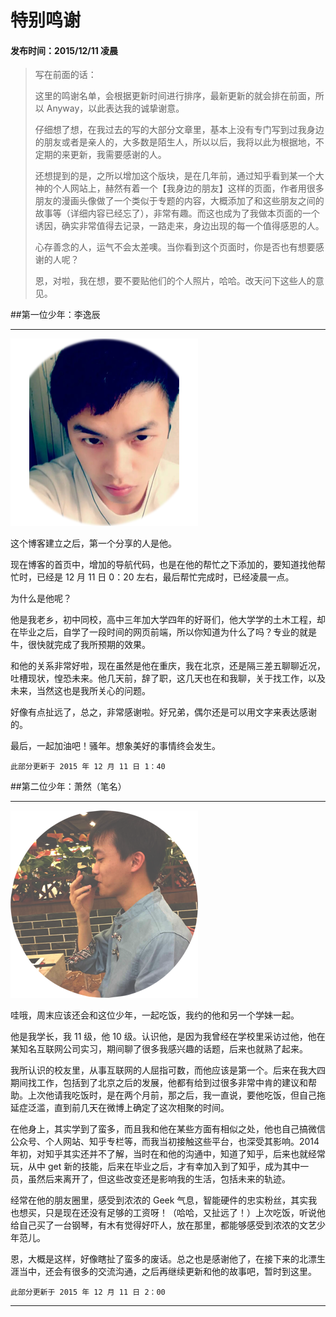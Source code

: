 特别鸣谢 
===

#### 发布时间：2015/12/11 凌晨


>写在前面的话：
>
> 这里的鸣谢名单，会根据更新时间进行排序，最新更新的就会排在前面，所以 Anyway，以此表达我的诚挚谢意。
> 
> 仔细想了想，在我过去的写的大部分文章里，基本上没有专门写到过我身边的朋友或者是亲人的，大多数是陌生人，所以以后，我将以此为根据地，不定期的来更新，我需要感谢的人。
> 
> 还想提到的是，之所以增加这个版块，是在几年前，通过知乎看到某一个大神的个人网站上，赫然有着一个【我身边的朋友】这样的页面，作者用很多朋友的漫画头像做了一个类似于专题的内容，大概添加了和这些朋友之间的故事等（详细内容已经忘了），非常有趣。而这也成为了我做本页面的一个诱因，确实非常值得去记录，一路走来，身边出现的每一个值得感恩的人。
> 
> 心存善念的人，运气不会太差噢。当你看到这个页面时，你是否也有想要感谢的人呢？
> 
> 恩，对啦，我在想，要不要贴他们的个人照片，哈哈。改天问下这些人的意见。



##第一位少年：李逸辰

----------

![houxiao](imgs/thanks/liyicheng.png)


这个博客建立之后，第一个分享的人是他。

现在博客的首页中，增加的导航代码，也是在他的帮忙之下添加的，要知道找他帮忙时，已经是 12 月 11 日 0：20 左右，最后帮忙完成时，已经凌晨一点。

为什么是他呢？

他是我老乡，初中同校，高中三年加大学四年的好哥们，他大学学的土木工程，却在毕业之后，自学了一段时间的网页前端，所以你知道为什么了吗？专业的就是牛，很快就完成了我所预期的效果。

和他的关系非常好啦，现在虽然是他在重庆，我在北京，还是隔三差五聊聊近况，吐槽现状，惶恐未来。他几天前，辞了职，这几天也在和我聊，关于找工作，以及未来，当然这也是我所关心的问题。

好像有点扯远了，总之，非常感谢啦。好兄弟，偶尔还是可以用文字来表达感谢的。

最后，一起加油吧！骚年。想象美好的事情终会发生。

`此部分更新于 2015 年 12 月 11 日 1：40`



##第二位少年：萧然（笔名）

----------


![houxiao](imgs/thanks/houxiao.png)

哇哦，周末应该还会和这位少年，一起吃饭，我约的他和另一个学妹一起。

他是我学长，我 11 级，他 10 级。认识他，是因为我曾经在学校里采访过他，他在某知名互联网公司实习，期间聊了很多我感兴趣的话题，后来也就熟了起来。

我所认识的校友里，从事互联网的人屈指可数，而他应该是第一个。后来在我大四期间找工作，包括到了北京之后的发展，他都有给到过很多非常中肯的建议和帮助。上次他请我吃饭时，是在两个月前，那之后，我一直说，要他吃饭，但自己拖延症泛滥，直到前几天在微博上确定了这次相聚的时间。

在他身上，其实学到了蛮多，而且我和他在某些方面有相似之处，他也自己搞微信公众号、个人网站、知乎专栏等，而我当初接触这些平台，也深受其影响。2014 年初，对知乎其实还并不了解，当时在和他的沟通中，知道了知乎，后来也就经常玩，从中 get 新的技能，后来在毕业之后，才有幸加入到了知乎，成为其中一员，虽然后来离开了，但这些改变还是影响我的生活，包括未来的轨迹。

经常在他的朋友圈里，感受到浓浓的 Geek 气息，智能硬件的忠实粉丝，其实我也想买，只是现在还没有足够的工资呀！（哈哈，又扯远了！）上次吃饭，听说他给自己买了一台钢琴，有木有觉得好吓人，放在那里，都能够感受到浓浓的文艺少年范儿。

恩，大概是这样，好像瞎扯了蛮多的废话。总之也是感谢他了，在接下来的北漂生涯当中，还会有很多的交流沟通，之后再继续更新和他的故事吧，暂时到这里。

`此部分更新于 2015 年 12 月 11 日 2：00`




----------


<!-- UY 在线评论代码-->
<div id="uyan_frame"></div>
<script type="text/javascript" src="http://v2.uyan.cc/code/uyan.js?uid=2076107"></script>
<!-- UY END -->